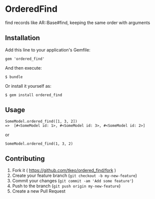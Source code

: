 # OrderedFind

find records like AR::Base#find, keeping the same order with arguments

## Installation

Add this line to your application's Gemfile:

    gem 'ordered_find'

And then execute:

    $ bundle

Or install it yourself as:

    $ gem install ordered_find

## Usage

```
SomeModel.ordered_find([1, 3, 2])
=>  [#<SomeModel id: 1>, #<SomeModel id: 3>, #<SomeModel id: 2>]
```
or
```
SomeModel.ordered_find(1, 3, 2)
```

## Contributing

1. Fork it ( https://github.com/tkeo/ordered_find/fork )
2. Create your feature branch (`git checkout -b my-new-feature`)
3. Commit your changes (`git commit -am 'Add some feature'`)
4. Push to the branch (`git push origin my-new-feature`)
5. Create a new Pull Request
